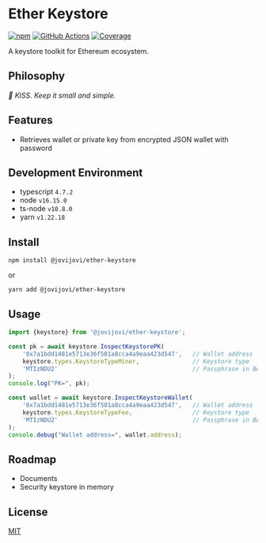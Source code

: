 # Ether Keystore

[![npm](https://img.shields.io/npm/v/@jovijovi/ether-keystore.svg)](https://www.npmjs.com/package/@jovijovi/ether-keystore)
[![GitHub Actions](https://github.com/jovijovi/ether-keystore/workflows/Test/badge.svg)](https://github.com/jovijovi/ether-keystore)
[![Coverage](https://img.shields.io/codecov/c/github/jovijovi/ether-keystore?label=\&logo=codecov\&logoColor=fff)](https://codecov.io/gh/jovijovi/ether-keystore)

A keystore toolkit for Ethereum ecosystem.

## Philosophy

*:kiss: KISS. Keep it small and simple.*

## Features

- Retrieves wallet or private key from encrypted JSON wallet with password

## Development Environment

- typescript `4.7.2`
- node `v16.15.0`
- ts-node `v10.8.0`
- yarn `v1.22.18`

## Install

```shell
npm install @jovijovi/ether-keystore
```

or

```shell
yarn add @jovijovi/ether-keystore
```

## Usage

```typescript
import {keystore} from '@jovijovi/ether-keystore';

const pk = await keystore.InspectKeystorePK(
    '0x7a1bdd1481e5713e36f501a8cca4a9eaa423d547',   // Wallet address
    keystore.types.KeystoreTypeMiner,               // Keystore type
    'MTIzNDU2'                                      // Passphrase in BASE64
);
console.log("PK=", pk);

const wallet = await keystore.InspectKeystoreWallet(
    '0x7a1bdd1481e5713e36f501a8cca4a9eaa423d547',   // Wallet address
    keystore.types.KeystoreTypeFee,                 // Keystore type
    'MTIzNDU2'                                      // Passphrase in BASE64
);
console.debug("Wallet address=", wallet.address);
```

## Roadmap

- Documents
- Security keystore in memory

## License

[MIT](LICENSE)
